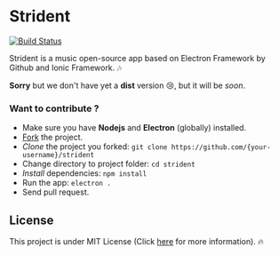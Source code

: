# **Strident** 
[![Build Status](https://travis-ci.org/riadloukili/strident.svg?branch=master)](https://travis-ci.org/riadloukili/strident)

Strident is a music open-source app based on Electron Framework by Github and Ionic Framework. :notes:

**Sorry** but we don't have yet a **dist** version :cry:, but it will be *soon*.

### Want to contribute ?
  - Make sure you have **Nodejs** and **Electron** (globally) installed.
  - [Fork](https://github.com/riadloukili/strident/fork) the project.
  - *Clone* the project you forked: ``git clone https://github.com/{your-username}/strident``
  - Change directory to project folder: ``cd strident``
  - *Install* dependencies: ``npm install``
  - Run the app: ``electron .``
  - Send pull request.

## License
This project is under MIT License (Click [here](http://rl.mit-license.org/Strident) for more information). :fire:
